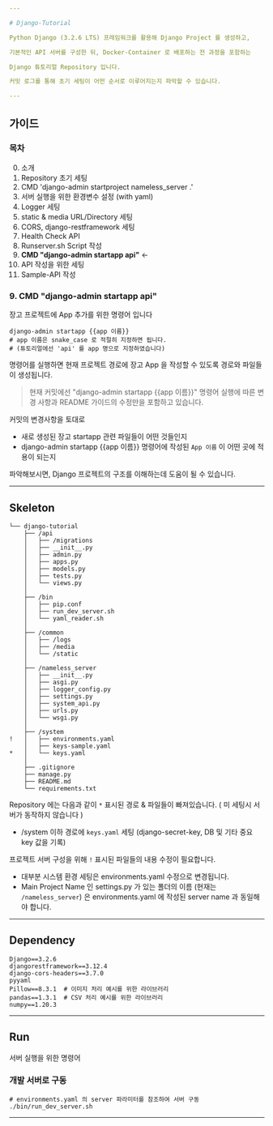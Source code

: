 ```yaml
---

# Django-Tutorial

Python Django (3.2.6 LTS) 프레임워크를 활용해 Django Project 를 생성하고,

기본적인 API 서버를 구성한 뒤, Docker-Container 로 배포하는 전 과정을 포함하는

Django 튜토리얼 Repository 입니다.

커밋 로그를 통해 초기 세팅이 어떤 순서로 이루어지는지 파악할 수 있습니다.

---
```


## 가이드

### 목차

0. 소개
1. Repository 초기 세팅
2. CMD 'django-admin startproject nameless_server .'
3. 서버 실행을 위한 환경변수 설정 (with yaml)
4. Logger 세팅
5. static & media URL/Directory 세팅
6. CORS, django-restframework 세팅
7. Health Check API
8. Runserver.sh Script 작성
9. **CMD "django-admin startapp api"** ←
10. API 작성을 위한 세팅
11. Sample-API 작성

### 9. CMD "django-admin startapp api"

장고 프로젝트에 App 추가를 위한 명령어 입니다

```text
django-admin startapp {{app 이름}}
# app 이름은 snake_case 로 적절히 지정하면 됩니다. 
# (튜토리얼에선 'api' 를 app 명으로 지정하였습니다)
```

명령어를 실행하면 현재 프로젝트 경로에 장고 App 을 작성할 수 있도록 경로와 파일들이 생성됩니다.

> 현재 커밋에선 "django-admin startapp {{app 이름}}" 명령어 실행에 따른 변경 사항과
> README 가이드의 수정만을 포함하고 있습니다.
>
커밋의 변경사항을 토대로

- 새로 생성된 장고 startapp 관련 파일들이 어떤 것들인지
- django-admin startapp {{app 이름}} 명령어에 작성된 `App 이름` 이 어떤 곳에 적용이 되는지

파악해보시면, Django 프로젝트의 구조를 이해하는데 도움이 될 수 있습니다.

---

## Skeleton

```
└── django-tutorial
    ├── /api
    │   ├── /migrations
    │   ├── __init__.py
    │   ├── admin.py
    │   ├── apps.py
    │   ├── models.py
    │   ├── tests.py
    │   └── views.py
    │
    ├── /bin
    │   ├── pip.conf
    │   ├── run_dev_server.sh
    │   └── yaml_reader.sh
    │
    ├── /common
    │   ├── /logs
    │   ├── /media
    │   └── /static
    │
    ├── /nameless_server
    │   ├── __init__.py
    │   ├── asgi.py
    │   ├── logger_config.py
    │   ├── settings.py
    │   ├── system_api.py
    │   ├── urls.py
    │   └── wsgi.py
    │
    ├── /system
!   │   ├── environments.yaml
    │   ├── keys-sample.yaml
*   │   └── keys.yaml
    │
    ├── .gitignore
    ├── manage.py
    ├── README.md
    └── requirements.txt
```
Repository 에는 다음과 같이 `*` 표시된 경로 & 파일들이 빠져있습니다.
( 미 세팅시 서버가 동작하지 않습니다 )
- /system 이하 경로에 `keys.yaml` 세팅 (django-secret-key, DB 및 기타 중요 key 값을 기록)

프로젝트 서버 구성을 위해 `!` 표시된 파일들의 내용 수정이 필요합니다.
- 대부분 시스템 환경 세팅은 environments.yaml 수정으로 변경됩니다.
- Main Project Name 인 settings.py 가 있는 폴더의 이름 (현재는 `/nameless_server`) 은 environments.yaml 에 작성된 server name 과 동일해야 합니다.

---

## Dependency

```
Django==3.2.6
djangorestframework==3.12.4
django-cors-headers==3.7.0
pyyaml
Pillow==8.3.1  # 이미지 처리 예시를 위한 라이브러리
pandas==1.3.1  # CSV 처리 예시를 위한 라이브러리
numpy==1.20.3
```

---

## Run

서버 실행을 위한 명령어

### 개발 서버로 구동
```
# environments.yaml 의 server 파라미터를 참조하여 서버 구동
./bin/run_dev_server.sh
```

---